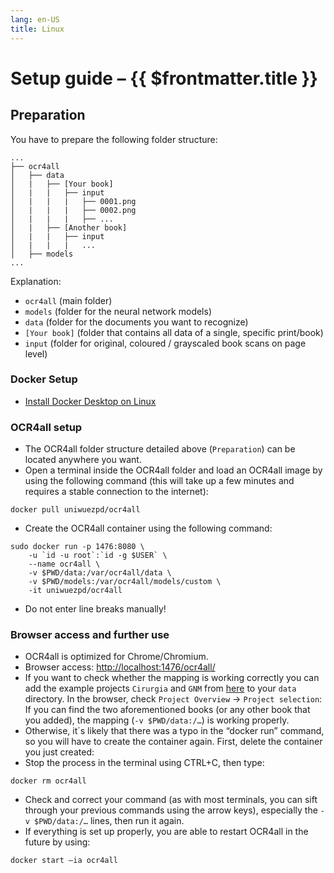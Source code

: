 ```yaml
---
lang: en-US
title: Linux
---
```

# Setup guide – {{ $frontmatter.title }}

## Preparation
You have to prepare the following folder structure:

```
...
├── ocr4all
│   ├── data
│   |   ├── [Your book]
│   |   |   ├── input
│   |   |   |   ├── 0001.png
│   |   |   |   ├── 0002.png
│   |   |   |   ├── ...
│   |   ├── [Another book]
│   |   |   ├── input
│   |   |   |   ...
│   ├── models
...
```

Explanation:
- `ocr4all` (main folder)
- `models` (folder for the neural network models)
- `data` (folder for the documents you want to recognize)
- `[Your book]` (folder that contains all data of a single, specific print/book)
- `input` (folder for original, coloured / grayscaled book scans on page level)


### Docker Setup

- [Install Docker Desktop on Linux](https://docs.docker.com/desktop/install/linux-install/)

### OCR4all setup

- The OCR4all folder structure detailed above (`Preparation`) can be located anywhere you want.
- Open a terminal inside the OCR4all folder and load an OCR4all image by using the following command (this will take up a few minutes and requires a stable connection to the internet):

```
docker pull uniwuezpd/ocr4all
```

- Create the OCR4all container using the following command:

```
sudo docker run -p 1476:8080 \
    -u `id -u root`:`id -g $USER` \
    --name ocr4all \
    -v $PWD/data:/var/ocr4all/data \
    -v $PWD/models:/var/ocr4all/models/custom \
    -it uniwuezpd/ocr4all
```

- Do not enter line breaks manually!

### Browser access and further use

- OCR4all is optimized for Chrome/Chromium.
- Browser access: <a href="http://localhost:1476/ocr4all/" target="_blank" rel="noreferrer">http://localhost:1476/ocr4all/</a>
- If you want to check whether the mapping is working correctly you can add the example projects `Cirurgia` and `GNM` from [here](https://github.com/OCR4all/getting_started/tree/master/ocr4all/data) to your `data` directory. In the browser, check `Project Overview` -> `Project selection`: If you can find the two aforementioned books (or any other book that you added), the mapping (`-v $PWD/data:/…`) is working properly.
- Otherwise, it´s likely that there was a typo in the “docker run” command, so you will have to create the container again. First, delete the container you just created:
- Stop the process in the terminal using CTRL+C, then type:
```
docker rm ocr4all
```

- Check and correct your command (as with most terminals, you can sift through your previous commands using the arrow keys), especially the `-v $PWD/data:/…` lines, then run it again.
- If everything is set up properly, you are able to restart OCR4all in the future by using:

```
docker start –ia ocr4all
```
